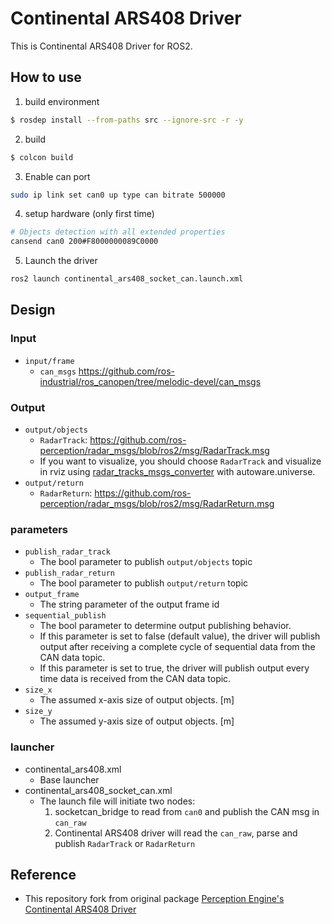 # Continental ARS408 Driver

This is Continental ARS408 Driver for ROS2.

## How to use

1. build environment

```sh
$ rosdep install --from-paths src --ignore-src -r -y
```

2. build

```sh
$ colcon build
```

3. Enable can port

```sh
sudo ip link set can0 up type can bitrate 500000
```

4. setup hardware (only first time)

```sh
# Objects detection with all extended properties
cansend can0 200#F8000000089C0000
```

5. Launch the driver

```sh
ros2 launch continental_ars408_socket_can.launch.xml
```

## Design
### Input

- `input/frame`
  - `can_msgs` <https://github.com/ros-industrial/ros_canopen/tree/melodic-devel/can_msgs>

### Output

- `output/objects`
  - `RadarTrack`: <https://github.com/ros-perception/radar_msgs/blob/ros2/msg/RadarTrack.msg>
  - If you want to visualize, you should choose `RadarTrack` and visualize in rviz using [radar_tracks_msgs_converter](https://github.com/autowarefoundation/autoware.universe/tree/main/perception/radar_tracks_msgs_converter) with autoware.universe.
- `output/return`
  - `RadarReturn`: <https://github.com/ros-perception/radar_msgs/blob/ros2/msg/RadarReturn.msg>

### parameters

- `publish_radar_track`
  - The bool parameter to publish `output/objects` topic
- `publish_radar_return`
  - The bool parameter to publish `output/return` topic
- `output_frame`
  - The string parameter of the output frame id
- `sequential_publish`
  - The bool parameter to determine output publishing behavior.
  - If this parameter is set to false (default value), the driver will publish output after receiving a complete cycle of sequential data from the CAN data topic.
  - If this parameter is set to true, the driver will publish output every time data is received from the CAN data topic.
- `size_x`
  - The assumed x-axis size of output objects. [m]
- `size_y`
  - The assumed y-axis size of output objects. [m]

### launcher

- continental_ars408.xml
  - Base launcher
- continental_ars408_socket_can.xml
  - The launch file will initiate two nodes:
    1. socketcan_bridge to read from `can0` and publish the CAN msg in `can_raw`
    1. Continental ARS408 driver will read the `can_raw`, parse and publish `RadarTrack` or `RadarReturn`

## Reference

- This repository fork from original package [Perception Engine's Continental ARS408 Driver](https://gitlab.com/perceptionengine/pe-drivers/ars408_ros)
